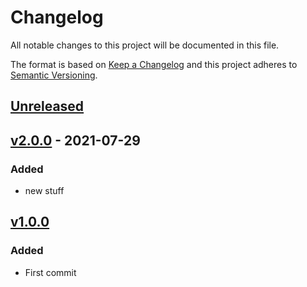 # Changelog

All notable changes to this project will be documented in this file.

The format is based on [Keep a Changelog](https://keepachangelog.com/en/1.0.0/)
and this project adheres to [Semantic Versioning](https://semver.org/spec/v2.0.0.html).

## [Unreleased]

## [v2.0.0] - 2021-07-29
### Added
- new stuff

## [v1.0.0]
### Added
- First commit

[Unreleased]: https://github.com/mattwynne/release-workflow-test/compare/v2.0.0...main
[v2.0.0]: https://github.com/mattwynne/release-workflow-test/compare/v1.0.0...main
[v1.0.0]: https://github.com/mattwynne/release-workflow-test/compare/470406697149158f81de746b8342acdd4d4ff4ab...v1.0.0
